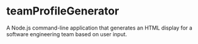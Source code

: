 # teamProfileGenerator
A Node.js command-line application that generates an HTML display for a software engineering team based on user input.
